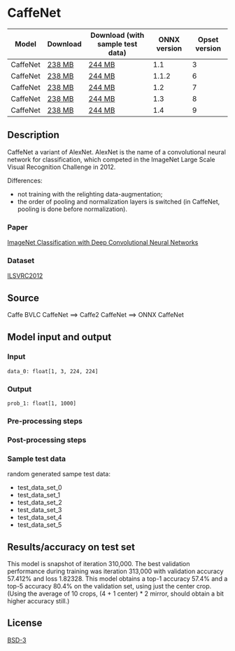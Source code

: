 <!--- SPDX-License-Identifier: BSD-3-Clause -->

# CaffeNet

|Model        |Download  |Download (with sample test data)| ONNX version |Opset version|
| ------------- | ------------- | ------------- | ------------- | ------------- |
|CaffeNet| [238 MB](model/caffenet-3.onnx)  |  [244 MB](model/caffenet-3.tar.gz) |  1.1 | 3|
|CaffeNet| [238 MB](model/caffenet-6.onnx)  |  [244 MB](model/caffenet-6.tar.gz) |  1.1.2 | 6|
|CaffeNet| [238 MB](model/caffenet-7.onnx)  |  [244 MB](model/caffenet-7.tar.gz) |  1.2 | 7|
|CaffeNet| [238 MB](model/caffenet-8.onnx)  |  [244 MB](model/caffenet-8.tar.gz) |  1.3 | 8|
|CaffeNet| [238 MB](model/caffenet-9.onnx)  |  [244 MB](model/caffenet-9.tar.gz) |  1.4 | 9|

## Description
CaffeNet a variant of AlexNet.
AlexNet is the name of a convolutional neural network for classification,
which competed in the ImageNet Large Scale Visual Recognition Challenge in 2012.

Differences:
- not training with the relighting data-augmentation;
- the order of pooling and normalization layers is switched (in CaffeNet, pooling is done before normalization).

### Paper
[ImageNet Classification with Deep Convolutional Neural Networks](https://papers.nips.cc/paper/4824-imagenet-classification-with-deep-convolutional-neural-networks.pdf)

### Dataset
[ILSVRC2012](http://www.image-net.org/challenges/LSVRC/2012/)

## Source
Caffe BVLC CaffeNet ==> Caffe2 CaffeNet ==> ONNX CaffeNet

## Model input and output
### Input
```
data_0: float[1, 3, 224, 224]
```
### Output
```
prob_1: float[1, 1000]
```
### Pre-processing steps
### Post-processing steps
### Sample test data
random generated sampe test data:
- test_data_set_0
- test_data_set_1
- test_data_set_2
- test_data_set_3
- test_data_set_4
- test_data_set_5

## Results/accuracy on test set
This model is snapshot of iteration 310,000.
The best validation performance during training was iteration
313,000 with validation accuracy 57.412% and loss 1.82328.
This model obtains a top-1 accuracy 57.4% and a top-5 accuracy
80.4% on the validation set, using just the center crop.
(Using the average of 10 crops, (4 + 1 center) * 2 mirror,
should obtain a bit higher accuracy still.)

## License
[BSD-3](LICENSE)
